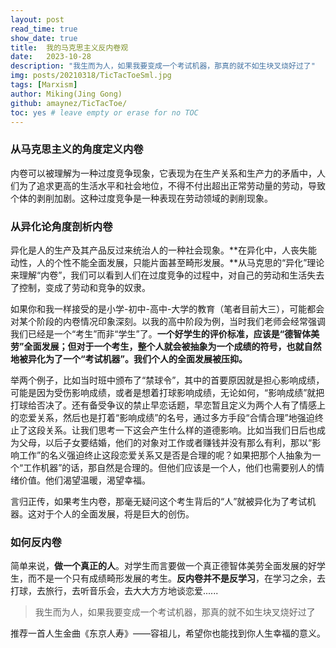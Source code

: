 ```yaml
---
layout: post
read_time: true
show_date: true
title:  我的马克思主义反内卷观
date:   2023-10-28
description: "我生而为人，如果我要变成一个考试机器，那真的就不如生块叉烧好过了"
img: posts/20210318/TicTacToeSml.jpg
tags: [Marxism]
author: Miking(Jing Gong)
github: amaynez/TicTacToe/
toc: yes # leave empty or erase for no TOC
---
```

### 从马克思主义的角度定义内卷

内卷可以被理解为一种过度竞争现象，它表现为在生产关系和生产力的矛盾中，人们为了追求更高的生活水平和社会地位，不得不付出超出正常劳动量的劳动，导致个体的剥削加剧。这种过度竞争是一种表现在劳动领域的剥削现象。

### 从异化论角度剖析内卷

异化是人的生产及其产品反过来统治人的一种社会现象。**在异化中，人丧失能动性，人的个性不能全面发展，只能片面甚至畸形发展。**从马克思的“异化”理论来理解“内卷”，我们可以看到人们在过度竞争的过程中，对自己的劳动和生活失去了控制，变成了劳动和竞争的奴隶。

如果你和我一样接受的是小学-初中-高中-大学的教育（笔者目前大三），可能都会对某个阶段的内卷情况印象深刻。以我的高中阶段为例，当时我们老师会经常强调我们已经是一个“考生”而非“学生”了。**一个好学生的评价标准，应该是“德智体美劳”全面发展；但对于一个考生，整个人就会被抽象为一个成绩的符号，也就自然地被异化为了一个“考试机器”。我们个人的全面发展被压抑。**

举两个例子，比如当时班中颁布了“禁球令”，其中的首要原因就是担心影响成绩，可能是因为受伤影响成绩，或者是想着打球影响成绩，无论如何，“影响成绩”就把打球给否决了。还有备受争议的禁止早恋话题，早恋暂且定义为两个人有了情感上的恋爱关系，然后也是打着“影响成绩”的名号，通过多方手段“合情合理”地强迫终止了这段关系。让我们思考一下这会产生什么样的道德影响。比如当我们日后也成为父母，以后子女要结婚，他们的对象对工作或者赚钱并没有那么有利，那以“影响工作”的名义强迫终止这段恋爱关系又是否是合理的呢？如果把那个人抽象为一个“工作机器”的话，那自然是合理的。但他们应该是一个人，他们也需要别人的情绪价值。他们渴望温暖，渴望幸福。

言归正传，如果考生内卷，那毫无疑问这个考生背后的“人”就被异化为了考试机器。这对于个人的全面发展，将是巨大的创伤。

### 如何反内卷

简单来说，**做一个真正的人**。对学生而言要做一个真正德智体美劳全面发展的好学生，而不是一个只有成绩畸形发展的考生。**反内卷并不是反学习**，在学习之余，去打球，去旅行，去听音乐会，去大大方方地谈恋爱......

> 我生而为人，如果我要变成一个考试机器，那真的就不如生块叉烧好过了

推荐一首人生金曲《东京人寿》——容祖儿，希望你也能找到你人生幸福的意义。
